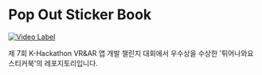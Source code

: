 # Pop Out Sticker Book

[![Video Label](https://img.youtube.com/vi/8ZRk1Jfbrk8/0.jpg)](https://youtu.be/8ZRk1Jfbrk8)

제 7회 K-Hackathon VR&AR 앱 개발 챌린지 대회에서 우수상을 수상한 '튀어나와요 스티커북'의 레포지토리입니다.
